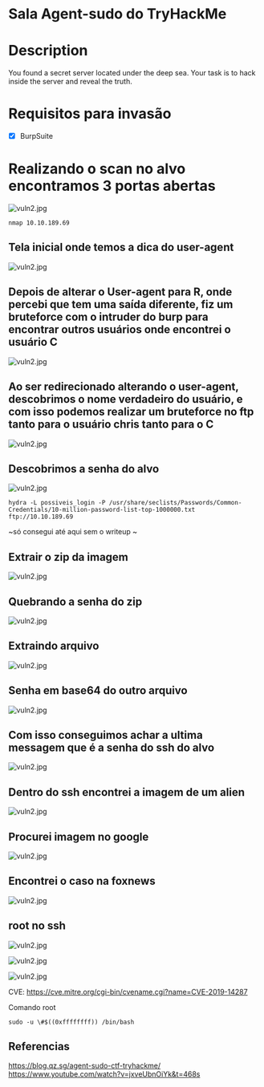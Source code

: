 # Sala Agent-sudo do TryHackMe



# Description

You found a secret server located under the deep sea. Your task is to hack inside the server and reveal the truth.


# Requisitos para invasão
- [x] BurpSuite


# Realizando o scan no alvo encontramos 3 portas abertas 

![vuln2.jpg](img/scan.png)


```
nmap 10.10.189.69 

```

## Tela inicial onde temos a dica do user-agent
![vuln2.jpg](img/telainicial.png)

## Depois de alterar o User-agent para R, onde percebi que tem uma saída diferente, fiz um bruteforce com o intruder do burp para encontrar outros usuários onde encontrei o usuário C

![vuln2.jpg](img/burp.jpeg)


## Ao ser redirecionado alterando o user-agent, descobrimos o nome verdadeiro do usuário, e com isso podemos realizar um bruteforce no ftp tanto para o usuário chris tanto para o C
![vuln2.jpg](img/redirecionamento.png)

## Descobrimos a senha do alvo
![vuln2.jpg](img/hydra_bruteforce.png)

```
hydra -L possiveis_login -P /usr/share/seclists/Passwords/Common-Credentials/10-million-password-list-top-1000000.txt ftp://10.10.189.69
```

~só consegui até aqui sem  o writeup ~


## Extrair o zip da imagem
![vuln2.jpg](img/binwalk.png)

## Quebrando a senha do zip
![vuln2.jpg](img/quebrandozip.png)


## Extraindo arquivo
![vuln2.jpg](img/dezip_com_a_senha_alien.png)

## Senha em base64 do outro arquivo
![vuln2.jpg](img/base64.png)

## Com isso conseguimos achar a ultima messagem que é a senha do ssh do alvo
![vuln2.jpg](img/mensagem_final.png)


## Dentro do ssh encontrei a imagem de um alien
![vuln2.jpg](img/baixando_imagem_do_aliem.png)

## Procurei imagem no google
![vuln2.jpg](img/investigar_foto.png)

## Encontrei o caso na foxnews
![vuln2.jpg](img/incidente.png)


## root no ssh
![vuln2.jpg](img/descobrir_vuln_root.png)

![vuln2.jpg](img/procurar_root.png)

![vuln2.jpg](img/root.png)

CVE:
https://cve.mitre.org/cgi-bin/cvename.cgi?name=CVE-2019-14287

Comando root
```
sudo -u \#$((0xffffffff)) /bin/bash
```






## Referencias
https://blog.qz.sg/agent-sudo-ctf-tryhackme/
https://www.youtube.com/watch?v=jxveUbnOiYk&t=468s